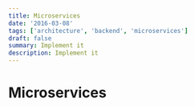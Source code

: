 ```yaml
---
title: Microservices
date: '2016-03-08'
tags: ['architecture', 'backend', 'microservices']
draft: false
summary: Implement it
description: Implement it
---
```


# Microservices